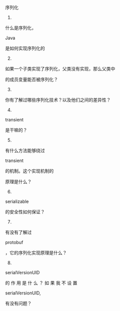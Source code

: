 序列化

1.

什么是序列化，

Java

是如何实现序列化的

2.

如果一个子类实现了序列化，父类没有实现，那么父类中

的成员变量能否被序列化？ 

3.

你有了解过哪些序列化技术？以及他们之间的差异性？

4.

transient

是干嘛的？

5.

有什么方法能够绕过

transient

的机制。这个实现机制的

原理是什么？

6.

serializable

的安全性如何保证？

7.

有没有了解过

protobuf

，它的序列化实现原理是什么？

8.

serialVersionUID

的 作 用 是 什 么 ？ 如 果 我 不 设 置

serialVersionUID,

有没有问题？
